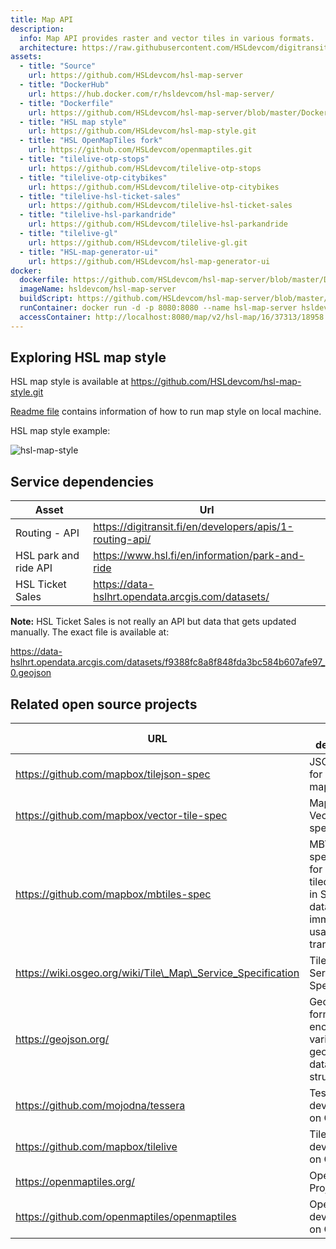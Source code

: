 ```yaml
---
title: Map API
description:
  info: Map API provides raster and vector tiles in various formats.
  architecture: https://raw.githubusercontent.com/HSLdevcom/digitransit-site/master/pages/en/developers/apis/3-map-api/x-service-architecture/architecture.xml
assets:
  - title: "Source"
    url: https://github.com/HSLdevcom/hsl-map-server
  - title: "DockerHub"
    url: https://hub.docker.com/r/hsldevcom/hsl-map-server/
  - title: "Dockerfile"
    url: https://github.com/HSLdevcom/hsl-map-server/blob/master/Dockerfile
  - title: "HSL map style"
    url: https://github.com/HSLdevcom/hsl-map-style.git
  - title: "HSL OpenMapTiles fork"
    url: https://github.com/HSLdevcom/openmaptiles.git
  - title: "tilelive-otp-stops"
    url: https://github.com/HSLdevcom/tilelive-otp-stops
  - title: "tilelive-otp-citybikes"
    url: https://github.com/HSLdevcom/tilelive-otp-citybikes
  - title: "tilelive-hsl-ticket-sales"
    url: https://github.com/HSLdevcom/tilelive-hsl-ticket-sales
  - title: "tilelive-hsl-parkandride"
    url: https://github.com/HSLdevcom/tilelive-hsl-parkandride
  - title: "tilelive-gl"
    url: https://github.com/HSLdevcom/tilelive-gl.git
  - title: "HSL-map-generator-ui"
    url: https://github.com/HSLdevcom/hsl-map-generator-ui
docker:
  dockerfile: https://github.com/HSLdevcom/hsl-map-server/blob/master/Dockerfile
  imageName: hsldevcom/hsl-map-server
  buildScript: https://github.com/HSLdevcom/hsl-map-server/blob/master/.github/workflows/scripts/build_and_push_image.sh
  runContainer: docker run -d -p 8080:8080 --name hsl-map-server hsldevcom/hsl-map-server
  accessContainer: http://localhost:8080/map/v2/hsl-map/16/37313/18958.png
---
```


## Exploring HSL map style

HSL map style is available at https://github.com/HSLdevcom/hsl-map-style.git

[Readme file](https://github.com/HSLdevcom/hsl-map-style/blob/master/README.md) contains information of how to run map style on local machine.

HSL map style example:

![hsl-map-style](https://cdn.digitransit.fi/map/v2/hsl-map/16/37311/18963@2x.png)

## Service dependencies

| Asset                 | Url                                                      |
| --------------------- | -------------------------------------------------------- |
| Routing - API         | https://digitransit.fi/en/developers/apis/1-routing-api/ |
| HSL park and ride API | https://www.hsl.fi/en/information/park-and-ride          |
| HSL Ticket Sales      | https://data-hslhrt.opendata.arcgis.com/datasets/        |

**Note:** HSL Ticket Sales is not really an API but data that gets updated manually. The exact file is available at:

https://data-hslhrt.opendata.arcgis.com/datasets/f9388fc8a8f848fda3bc584b607afe97_0.geojson

## Related open source projects

| URL                                                          | Project description                                                                                       |
| ------------------------------------------------------------ | --------------------------------------------------------------------------------------------------------- |
| https://github.com/mapbox/tilejson-spec                      | JSON format for describing map tilesets                                                                   |
| https://github.com/mapbox/vector-tile-spec                   | Mapbox Vector Tile specification                                                                          |
| https://github.com/mapbox/mbtiles-spec                       | MBTiles specification for storing tiled map data in SQLite databases for immediate usage and for transfer |
| https://wiki.osgeo.org/wiki/Tile\_Map\_Service_Specification | Tile Map Service Specification                                                                            |
| https://geojson.org/                                         | GeoJSON format for encoding a variety of geographic data structures                                       |
| https://github.com/mojodna/tessera                           | Tessera development on GitHub                                                                             |
| https://github.com/mapbox/tilelive                           | TileLive development on GitHub                                                                            |
| https://openmaptiles.org/                                    | OpenMapTiles Project                                                                                      |
| https://github.com/openmaptiles/openmaptiles                 | OpenMapTiles development on GitHub                                                                        |
